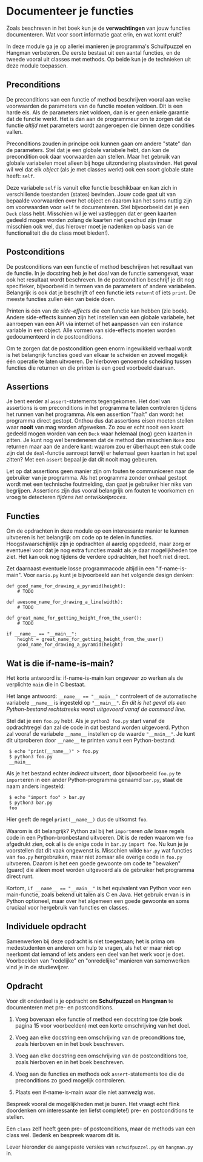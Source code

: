 # Documenteer je functies

Zoals beschreven in het boek kun je de **verwachtingen** van jouw functies documenteren. Wat voor soort informatie gaat erin, en wat komt eruit?

In deze module ga je op allerlei manieren je programma's Schuifpuzzel en Hangman verbeteren. De eerste bestaat uit een aantal functies, en de tweede vooral uit classes met methods. Op beide kun je de technieken uit deze module toepassen.

## Preconditions

De preconditions van een functie of method beschrijven vooral aan welke voorwaarden de parameters van de functie moeten voldoen. Dit is een harde eis. Als de parameters niet voldoen, dan is er geen enkele garantie dat de functie werkt. Het is dan aan de programmeur om te zorgen dat de functie *altijd* met parameters wordt aangeroepen die binnen deze condities vallen.

Preconditions zouden in principe ook kunnen gaan om andere "state" dan de parameters. Stel dat je een globale variabele hebt, dan kan de precondition ook daar voorwaarden aan stellen. Maar het gebruik van globale variabelen moet alleen bij hoge uitzondering plaatsvinden. Het geval wil wel dat elk *object* (als je met classes werkt) ook een soort globale state heeft: `self`.

Deze variabele `self` is vanuit elke functie beschikbaar en kan zich in verschillende toestanden (states) bevinden. Jouw code gaat uit van bepaalde voorwaarden over het object en daarom kan het soms nuttig zijn om voorwaarden voor `self` te documenteren. Stel bijvoorbeeld dat je een `Deck` class hebt. Misschien wil je wel vastleggen dat er geen kaarten gedeeld mogen worden zolang de kaarten niet geschud zijn (maar misschien ook wel, dus hierover moet je nadenken op basis van de functionaliteit die de class moet bieden!).

## Postconditions

De postconditions van een functie of method beschrijven het resultaat van de functie. In je docstring heb je het *doel* van de functie samengevat, waar ook het resultaat wordt beschreven. In de postcondition beschrijf je dit nog specifieker, bijvoorbeeld in termen van de parameters of andere variabelen. Belangrijk is ook dat je beschrijft of een functie iets `return`t of iets `print`. De meeste functies zullen één van beide doen.

Printen is één van de *side-effects* die een functie kan hebben (zie boek). Andere side-effects kunnen zijn het instellen van een globale variabele, het aanroepen van een API via internet of het aanpassen van een instance variable in een object. Alle vormen van side-effects moeten worden gedocumenteerd in de postconditions.

Om te zorgen dat de postcondition geen enorm ingewikkeld verhaal wordt is het belangrijk functies goed van elkaar te scheiden en zoveel mogelijk één operatie te laten uitvoeren. De hierboven genoemde scheiding tussen functies die returnen en die printen is een goed voorbeeld daarvan.

## Assertions

Je bent eerder al `assert`-statements tegengekomen. Het doel van assertions is om preconditions in het programma te laten controleren tijdens het runnen van het programma. Als een assertion "faalt" dan wordt het programma direct gestopt. Onthou dus dat assertions eisen moeten stellen waar **nooit** van mag worden afgeweken. Zo zou er echt nooit een kaart gedeeld mogen worden van een `Deck` waar helemaal (nog) geen kaarten in zitten. Je kunt nog wel beredeneren dat de method dan misschien `None` zou returnen maar aan de andere kant: waarom zou er überhaupt een stuk code zijn dat de `deal`-functie aanroept terwijl er helemaal geen kaarten in het spel zitten? Met een `assert` bepaal je dat dit nooit mag gebeuren.

Let op dat assertions geen manier zijn om fouten te communiceren naar de gebruiker van je programma. Als het programma zonder omhaal gestopt wordt met een technische foutmelding, dan gaat je gebruiker hier niks van begrijpen. Assertions zijn dus vooral belangrijk om fouten te voorkomen en vroeg te detecteren *tijdens het ontwikkelproces*.

## Functies

Om de opdrachten in deze module op een interessante manier te kunnen uitvoeren is het belangrijk om code op te delen in functies. Hoogstwaarschijnlijk zijn je opdrachten al aardig opgedeeld, maar zorg er eventueel voor dat je nog extra functies maakt als je daar mogelijkheden toe ziet. Het kan ook nog tijdens de verdere opdrachten, het hoeft niet direct.

Zet daarnaast eventuele losse programmacode altijd in een "if-name-is-main". Voor `mario.py` kunt je bijvoorbeeld aan het volgende design denken:

    def good_name_for_drawing_a_pyramid(height):
        # TODO

    def awesome_name_for_drawing_a_line(width):
        # TODO

    def great_name_for_getting_height_from_the_user():
        # TODO

    if __name__ == "__main__":
        height = great_name_for_getting_height_from_the_user()
        good_name_for_drawing_a_pyramid(height)

## Wat is die if-name-is-main?

Het korte antwoord is: if-name-is-main kan ongeveer zo werken als de verplichte `main` die in C bestaat.

Het lange antwoord: `__name__ == "__main__"` controleert of de automatische variabele `__name__` is ingesteld op `"__main__"`. *En dit is het geval als een Python-bestand rechtstreeks wordt uitgevoerd vanaf de command line.*

Stel dat je een `foo.py` hebt. Als je `python3 foo.py` start vanaf de opdrachtregel dan zal de code in dat bestand worden uitgevoerd. Python zal vooraf de variabele `__name__` instellen op de waarde `"__main__"`. Je kunt dit uitproberen door `__name__` te printen vanuit een Python-bestand:

     $ echo "print(__name__)" > foo.py
     $ python3 foo.py
     __main__

Als je het bestand echter *indirect* uitvoert, door bijvoorbeeld `foo.py` te `import`eren in een ander Python-programma genaamd `bar.py`, staat de naam anders ingesteld:

     $ echo "import foo" > bar.py
     $ python3 bar.py
     foo

Hier geeft de regel `print(__name__)` dus de uitkomst `foo`.

Waarom is dit belangrijk? Python zal bij het `import`eren *alle* losse regels code in een Python-bronbestand uitvoeren. Dit is de reden waarom we `foo` afgedrukt zien, ook al is de enige code in `bar.py` `import foo`. Nu kun je je voorstellen dat dit vaak ongewenst is. Misschien wilde `bar.py` wat functies van `foo.py` hergebruiken, maar niet zomaar alle overige code in `foo.py` uitvoeren. Daarom is het een goede gewoonte om code te "bewaken" (guard) die alleen moet worden uitgevoerd als de gebruiker het programma direct runt.

Kortom, `if __name__ == "__main__"` is het equivalent van Python voor een main-functie, zoals bekend uit talen als C en Java. Het gebruik ervan is in Python optioneel, maar over het algemeen een goede gewoonte en soms cruciaal voor hergebruik van functies en classes.

## Individuele opdracht

Samenwerken bij deze opdracht is niet toegestaan; het is prima om medestudenten en anderen om hulp te vragen, als het er maar niet op neerkomt dat iemand of iets anders een deel van het werk voor je doet. Voorbeelden van "redelijke" en "onredelijke" manieren van samenwerken vind je in de studiewijzer.

## Opdracht

Voor dit onderdeel is je opdracht om **Schuifpuzzel** en **Hangman** te documenteren met pre- en postconditions.

1. Voeg bovenaan elke functie of method een docstring toe (zie boek pagina 15 voor voorbeelden) met een korte omschrijving van het doel.

2. Voeg aan elke docstring een omschrijving van de preconditions toe, zoals hierboven en in het boek beschreven.

3. Voeg aan elke docstring een omschrijving van de postconditions toe, zoals hierboven en in het boek beschreven.

4. Voeg aan de functies en methods ook `assert`-statements toe die de preconditions zo goed mogelijk controleren.

5. Plaats een if-name-is-main waar die niet aanwezig was.

Bespreek vooral de mogelijkheden met je buren. Het vraagt echt flink doordenken om interessante (en liefst complete!) pre- en postconditions te stellen.

Een `class` zelf heeft geen pre- of postconditions, maar de methods van een class wel. Bedenk en bespreek waarom dit is.

Lever hieronder de aangepaste versies van `schuifpuzzel.py` en `hangman.py` in.
